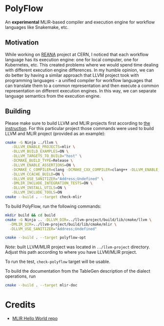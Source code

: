 # PolyFlow

An **experimental** MLIR-based compiler and execution engine for workflow languages like Snakemake, etc.

## Motivation

While working on [REANA](https://github.com/reanahub/reana) project at CERN, I noticed that each workflow language has its execution engine: one for local computer, one for Kubernetes, etc. This created problems where we would spend time dealing with different execution engine differences. In my humble opinion, we can do better by having a similar approach that LLVM project took with programming languages - a unified compiler for workflow languages that can translate them to a common representation and then execute a common representation on different execution engines. In this way, we can separate language semantics from the execution engine.

## Building

Please make sure to build LLVM and MLIR projects first according to [the instruction](https://mlir.llvm.org/getting_started/). For this particular project those commands were used to build LLVM and MLIR project (provided as an example):

```sh
cmake -G Ninja ../llvm \
   -DLLVM_ENABLE_PROJECTS=mlir \
   -DLLVM_BUILD_EXAMPLES=ON \
   -DLLVM_TARGETS_TO_BUILD="host" \
   -DCMAKE_BUILD_TYPE=Release \
   -DLLVM_ENABLE_ASSERTIONS=ON \
   -DCMAKE_C_COMPILER=clang -DCMAKE_CXX_COMPILER=clang++ -DLLVM_ENABLE_LLD=OFF \
   -DLLVM_CCACHE_BUILD=ON \
   -DLLVM_USE_SANITIZER="Address;Undefined" \
   -DMLIR_INCLUDE_INTEGRATION_TESTS=ON \
   -DLLVM_INSTALL_UTILS=ON \
   -DLLVM_INCLUDE_TOOLS=ON
cmake --build . --target check-mlir
```

To build PolyFlow, run the following commands:

```sh
mkdir build && cd build
cmake -G Ninja .. -DLLVM_DIR=../llvm-project/build/lib/cmake/llvm \
  -DMLIR_DIR=../llvm-project/build/lib/cmake/mlir \
  -DLLVM_USE_SANITIZER="Address;Undefined"

cmake --build . --target polyflow-opt
```

*Note:* built LLVM/MLIR project was located in `../llvm-project` directory. Adjust this path according to where you have LLVM/MLIR project.

To run the test, `check-polyflow` target will be usable.

To build the documentation from the TableGen description of the dialect operations, run
```sh
cmake --build . --target mlir-doc
```

# Credits

- [MLIR Hello World repo](https://github.com/Lewuathe/mlir-hello)